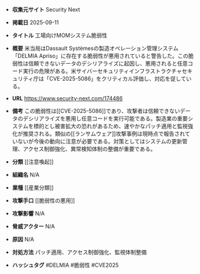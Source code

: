 - **収集元サイト**
Security Next

- **掲載日**
2025-09-11

- **タイトル**
工場向けMOMシステム脆弱性

- **概要**
米当局はDassault Systèmesの製造オペレーション管理システム「DELMIA Apriso」に存在する脆弱性が悪用されていると警告した。この脆弱性は信頼できないデータのデシリアライズに起因し、悪用されると任意コード実行の危険がある。米サイバーセキュリティインフラストラクチャセキュリティ庁は「CVE-2025-5086」をクリティカル評価し、対応を促している。

- **URL**
https://www.security-next.com/174486

- **備考**
この脆弱性は[[CVE-2025-5086]]であり、攻撃者は信頼できないデータのデシリアライズを悪用し任意コードを実行可能である。製造業の重要システムを標的とし被害拡大の恐れがあるため、速やかなパッチ適用と監視強化が推奨される。類似の[[ランサムウェア]]攻撃事例は現時点で報告されていないが今後の動向に注意が必要である。対策としてはシステムの更新管理、アクセス制御強化、異常検知体制の整備が重要である。

- **分類**
[[注意喚起]]

- **組織名**
N/A

- **業種**
[[産業分類]]

- **攻撃手口**
[[脆弱性の悪用]]

- **攻撃影響**
N/A

- **脅威アクター**
N/A

- **原因**
N/A

- **対処方法**
パッチ適用、アクセス制御強化、監視体制整備

- **ハッシュタグ**
#DELMIA #脆弱性 #CVE2025
